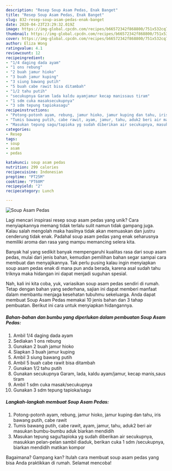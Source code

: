 ```yaml
---
description: "Resep Soup Asam Pedas, Enak Banget"
title: "Resep Soup Asam Pedas, Enak Banget"
slug: 832-resep-soup-asam-pedas-enak-banget
date: 2020-04-23T23:29:32.019Z
image: https://img-global.cpcdn.com/recipes/b66572342f868800/751x532cq70/soup-asam-pedas-foto-resep-utama.jpg
thumbnail: https://img-global.cpcdn.com/recipes/b66572342f868800/751x532cq70/soup-asam-pedas-foto-resep-utama.jpg
cover: https://img-global.cpcdn.com/recipes/b66572342f868800/751x532cq70/soup-asam-pedas-foto-resep-utama.jpg
author: Eliza Wong
ratingvalue: 4.1
reviewcount: 12
recipeingredient:
- "1/4 daging dada ayam"
- "1 ons rebung"
- "2 buah jamur hioko"
- "3 buah jamur kuping"
- "3 siung bawang putih"
- "5 buah cabe rawit bisa ditambah"
- "1/2 tahu putih"
- "secukupnya Garam lada kaldu ayamjamur kecap manissaus tiram"
- "1 sdm cuka masaksecukupnya"
- "3 sdm tepung tapiokasagu"
recipeinstructions:
- "Potong-potonh ayam, rebung, jamur hioko, jamur kuping dan tahu, iris bawang putih, cabe rawit"
- "Tumis bawang putih, cabe rawit, ayam, jamur, tahu, aduk2 beri air masukan bumbu-bumbu aduk biarkan mendidih"
- "Masukan tepung sagu/tapioka yg sudah diberikan air secukupnya, masukkan pelan-pelan sambil diaduk, berikan cuka 1 sdm /secukupnya, biarkan mendidih matikan kompor"
categories:
- Resep
tags:
- soup
- asam
- pedas

katakunci: soup asam pedas 
nutrition: 299 calories
recipecuisine: Indonesian
preptime: "PT25M"
cooktime: "PT60M"
recipeyield: "2"
recipecategory: Lunch

---
```



![Soup Asam Pedas](https://img-global.cpcdn.com/recipes/b66572342f868800/751x532cq70/soup-asam-pedas-foto-resep-utama.jpg)

Lagi mencari inspirasi resep soup asam pedas yang unik? Cara menyiapkannya memang tidak terlalu sulit namun tidak gampang juga. Kalau salah mengolah maka hasilnya tidak akan memuaskan dan justru cenderung tidak enak. Padahal soup asam pedas yang enak seharusnya memiliki aroma dan rasa yang mampu memancing selera kita.



Banyak hal yang sedikit banyak mempengaruhi kualitas rasa dari soup asam pedas, mulai dari jenis bahan, kemudian pemilihan bahan segar sampai cara membuat dan menyajikannya. Tak perlu pusing kalau ingin menyiapkan soup asam pedas enak di mana pun anda berada, karena asal sudah tahu triknya maka hidangan ini dapat menjadi suguhan spesial.


Nah, kali ini kita coba, yuk, variasikan soup asam pedas sendiri di rumah. Tetap dengan bahan yang sederhana, sajian ini dapat memberi manfaat dalam membantu menjaga kesehatan tubuhmu sekeluarga. Anda dapat membuat Soup Asam Pedas memakai 10 jenis bahan dan 3 tahap pembuatan. Berikut ini cara untuk menyiapkan hidangannya.

<!--inarticleads1-->

##### Bahan-bahan dan bumbu yang diperlukan dalam pembuatan Soup Asam Pedas:

1. Ambil 1/4 daging dada ayam
1. Sediakan 1 ons rebung
1. Gunakan 2 buah jamur hioko
1. Siapkan 3 buah jamur kuping
1. Ambil 3 siung bawang putih
1. Ambil 5 buah cabe rawit bisa ditambah
1. Gunakan 1/2 tahu putih
1. Gunakan secukupnya Garam, lada, kaldu ayam/jamur, kecap manis,saus tiram
1. Ambil 1 sdm cuka masak/secukupnya
1. Gunakan 3 sdm tepung tapioka/sagu




<!--inarticleads2-->

##### Langkah-langkah membuat Soup Asam Pedas:

1. Potong-potonh ayam, rebung, jamur hioko, jamur kuping dan tahu, iris bawang putih, cabe rawit
1. Tumis bawang putih, cabe rawit, ayam, jamur, tahu, aduk2 beri air masukan bumbu-bumbu aduk biarkan mendidih
1. Masukan tepung sagu/tapioka yg sudah diberikan air secukupnya, masukkan pelan-pelan sambil diaduk, berikan cuka 1 sdm /secukupnya, biarkan mendidih matikan kompor




Bagaimana? Gampang kan? Itulah cara membuat soup asam pedas yang bisa Anda praktikkan di rumah. Selamat mencoba!
